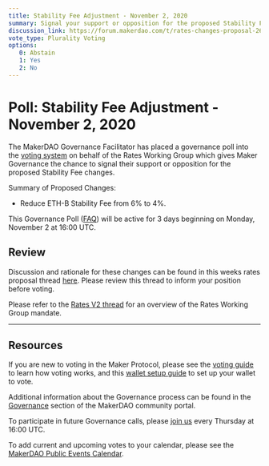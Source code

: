 ```yaml
---
title: Stability Fee Adjustment - November 2, 2020
summary: Signal your support or opposition for the proposed Stability Fee changes.
discussion_link: https://forum.makerdao.com/t/rates-changes-proposal-26-oct-2020/4877
vote_type: Plurality Voting
options:
   0: Abstain
   1: Yes
   2: No
---
```

# Poll: Stability Fee Adjustment - November 2, 2020

The MakerDAO Governance Facilitator has placed a governance poll into the [voting system](https://vote.makerdao.com/polling) on behalf of the Rates Working Group which gives Maker Governance the chance to signal their support or opposition for the proposed Stability Fee changes.

Summary of Proposed Changes:
 * Reduce ETH-B Stability Fee from 6% to 4%.

This Governance Poll ([FAQ](https://community-development.makerdao.com/makerdao-mcd-faqs/faqs#governance)) will be active for 3 days beginning on Monday, November 2 at 16:00 UTC.

## Review

Discussion and rationale for these changes can be found in this weeks rates proposal thread [here](https://forum.makerdao.com/t/rates-changes-proposal-26-oct-2020/4877). Please review this thread to inform your position before voting.

Please refer to the [Rates V2 thread](https://forum.makerdao.com/t/signal-request-rates-v2/4481) for an overview of the Rates Working Group mandate.

---

## Resources

If you are new to voting in the Maker Protocol, please see the [voting guide](https://community-development.makerdao.com/en/learn/governance/how-voting-works/) to learn how voting works, and this [wallet setup guide](https://community-development.makerdao.com/en/learn/governance/voting-setup/) to set up your wallet to vote.

Additional information about the Governance process can be found in the [Governance](https://community-development.makerdao.com/en/learn/governance) section of the MakerDAO community portal.

To participate in future Governance calls, please [join us](https://github.com/makerdao/community/tree/master/governance/governance-and-risk-meetings) every Thursday at 16:00 UTC.

To add current and upcoming votes to your calendar, please see the [MakerDAO Public Events Calendar](https://calendar.google.com/calendar/embed?src=makerdao.com_3efhm2ghipksegl009ktniomdk%40group.calendar.google.com&ctz=UTC&mode=week&showCalendars=0&showPrint=0).
